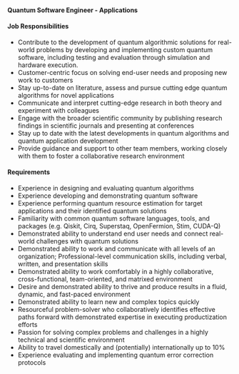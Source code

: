 #### Quantum Software Engineer - Applications

#### Job Responsibilities

- Contribute to the development of quantum algorithmic solutions for real-world problems by developing and implementing custom quantum software, including testing and evaluation through simulation and hardware execution.
- Customer-centric focus on solving end-user needs and proposing new work to customers
- Stay up-to-date on literature, assess and pursue cutting edge quantum algorithms for novel applications
- Communicate and interpret cutting-edge research in both theory and experiment with colleagues
- Engage with the broader scientific community by publishing research findings in scientific journals and presenting at conferences
- Stay up to date with the latest developments in quantum algorithms and quantum application development
- Provide guidance and support to other team members, working closely with them to foster a collaborative research environment

#### Requirements

- Experience in designing and evaluating quantum algorithms
- Experience developing and demonstrating quantum software
- Experience performing quantum resource estimation for target applications and their identified quantum solutions
- Familiarity with common quantum software languages, tools, and packages (e.g. Qiskit, Cirq, Superstaq, OpenFermion, Stim, CUDA-Q)
- Demonstrated ability to understand end user needs and connect real-world challenges with quantum solutions
- Demonstrated ability to work and communicate with all levels of an organization; Professional-level communication skills, including verbal, written, and presentation skills
- Demonstrated ability to work comfortably in a highly collaborative, cross-functional, team-oriented, and matrixed environment
- Desire and demonstrated ability to thrive and produce results in a fluid, dynamic, and fast-paced environment
- Demonstrated ability to learn new and complex topics quickly
- Resourceful problem-solver who collaboratively identifies effective paths forward with demonstrated expertise in executing productization efforts
- Passion for solving complex problems and challenges in a highly technical and scientific environment
- Ability to travel domestically and (potentially) internationally up to 10%
- Experience evaluating and implementing quantum error correction protocols
